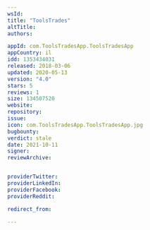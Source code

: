 ```yaml
---
wsId: 
title: "ToolsTrades"
altTitle: 
authors:

appId: com.ToolsTradesApp.ToolsTradesApp
appCountry: il
idd: 1353434031
released: 2018-03-06
updated: 2020-05-13
version: "4.0"
stars: 5
reviews: 1
size: 134507520
website: 
repository: 
issue: 
icon: com.ToolsTradesApp.ToolsTradesApp.jpg
bugbounty: 
verdict: stale
date: 2021-10-11
signer: 
reviewArchive:


providerTwitter: 
providerLinkedIn: 
providerFacebook: 
providerReddit: 

redirect_from:

---
```


